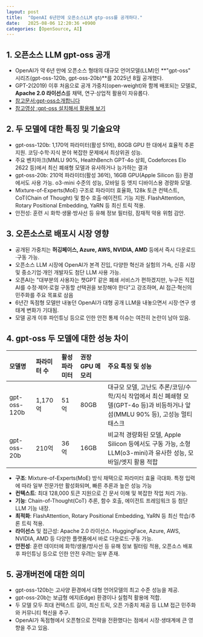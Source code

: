 ```yaml
---
layout: post
title:  "OpenAI 6년만에 오픈소스LLM gtp-oss를 공개하다."
date:   2025-08-06 12:20:36 +0900
categories: [OpenSource, AI]
---
```


## 1. 오픈소스 LLM gpt-oss 공개 
- OpenAI가 약 6년 만에 오픈소스 형태의 대규모 언어모델(LLM)인 **"gpt-oss" 시리즈(gpt-oss-120b, gpt-oss-20b)**를 2025년 8월 공개했다. 
- GPT-2(2019) 이후 처음으로 공개 가중치(open-weight)와 함께 배포되는 모델로, **Apache 2.0 라이선스**를 채택, 연구·상업적 활용이 자유롭다.<br>
- [참고문서:gpt-oss소개합니다](https://openai.com/ko-KR/index/introducing-gpt-oss/)
- [참고영상 :gpt-oss 설치해서 활용해 보기](https://www.youtube.com/watch?v=m13q34Pgi5o)

## 2. 두 모델에 대한 특징 및 기술요약 
- gpt-oss-120b: 1,170억 파라미터(활성 51억), 80GB GPU 한 대에서 효율적 추론 지원. 코딩·수학·지식 분야 복잡한 문제에서 최상위권 성능. 
- 주요 벤치마크(MMLU 90%, HealthBench GPT-4o 상회, Codeforces Elo 2622 등)에서 최신 폐쇄형 모델과 유사하거나 능가하는 결과
- gpt-oss-20b: 210억 파라미터(활성 36억), 16GB GPU(Apple Silicon 등) 환경에서도 사용 가능. o3-mini 수준의 성능, 모바일 등 엣지
디바이스용 경량화 모델.
- Mixture-of-Experts(MoE) 구조로 파라미터 효율화, 128k 토큰 컨텍스트, CoT(Chain of Thought) 및 함수 호출·에이전트 기능 지원. FlashAttention, Rotary Positional Embedding, YaRN 등 최신 트릭 적용.
- 안전성: 훈련 시 화학·생물·방사선 등 유해 정보 필터링, 잠재적 악용 위험 감안.

## 3. 오픈소스로 배포시 시장 영향 
- 공개된 가중치는 **허깅페이스, Azure, AWS, NVIDIA, AMD** 등에서 즉시 다운로드·구동 가능.
- 오픈소스 LLM 시장에 OpenAI가 본격 진입, 다양한 혁신과 실험의 가속, 신흥 시장 및 중소기업·개인 개발자도 첨단 LLM 사용 가능.
- 오픈AI는 "대부분의 사용자는 챗GPT 같은 폐쇄 서비스가 편하겠지만, 누구든 직접 AI를 수정·제어·로컬 구동할 선택권을 보장해야 한다"고
강조하며, AI 접근·혁신의 민주화를 주요 목표로 삼음
- 6년간 독점형 모델만 내놓던 OpenAI가 대형 공개 LLM을 내놓으면서 시장·연구 생태계 변화가 기대됨.
- 모델 공개 이후 파인튜닝 등으로 인한 안전 통제 이슈는 여전히 논란이 남아 있음.

## 4. gpt-oss 두 모델에 대한 성능 차이

| 모델명 | 파라미터 수 | 활성 파라미터 | 권장 GPU 메모리 | 주요 특징 및 성능 |
| :-- | :-- | :-- | :-- | :-- |
| gpt-oss-120b | 1,170억 | 51억 | 80GB | 대규모 모델, 고난도 추론/코딩/수학/지식 작업에서 최신 폐쇄형 모델(GPT-4o 등)과 비등하거나 앞섬(MMLU 90% 등), 고성능 멀티태스크 |
| gpt-oss-20b | 210억 | 36억 | 16GB | 비교적 경량화된 모델, Apple Silicon 등에서도 구동 가능, 소형 LLM(o3-mini)과 유사한 성능, 모바일/엣지 활용 적합 |

- **구조**: Mixture-of-Experts(MoE) 방식 채택으로 파라미터 효율 극대화. 특정 입력에 따라 일부 전문가만 활성화되며, 빠른 추론과 높은 성능 가능
- **컨텍스트**: 최대 128,000 토큰 지원으로 긴 문서 이해 및 복잡한 작업 처리 가능.
- **기능**: Chain-of-Thought(CoT) 추론, 함수 호출, 에이전트 프레임워크 등 첨단 LLM 기능 내장.
- **최적화**: FlashAttention, Rotary Positional Embedding, YaRN 등 최신 학습/추론 트릭 적용.
- **라이선스** 및 접근성: Apache 2.0 라이선스. HuggingFace, Azure, AWS, NVIDIA, AMD 등 다양한 플랫폼에서 바로 다운로드·구동 가능.
- **안전성**: 훈련 데이터에 화학/생물/방사선 등 유해 정보 필터링 적용, 오픈소스 배포 후 파인튜닝 등으로 인한 안전 우려는 일부 존재.

## 5. 공개버전에 대한 의미 
- gpt-oss-120b는 고사양 환경에서 대형 언어모델의 최고 수준 성능을 제공. 
- gpt-oss-20b는 보급형 에지(Edge) 환경이나 실험적 활용에 적합.
- 두 모델 모두 최대 컨텍스트 길이, 최신 트릭, 오픈 가중치 제공 등 LLM 접근 민주화와 커뮤니티 혁신을 추구.
- OpenAI가 독점형에서 오픈형으로 전략을 전환했다는 점에서 시장·생태계에 큰 영향을 주고 있음.
